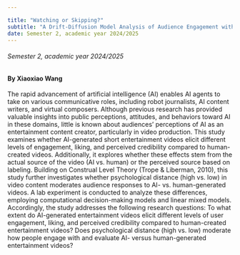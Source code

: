 ```yaml
---

title: "Watching or Skipping?"
subtitle: "A Drift-Diffusion Model Analysis of Audience Engagement with AI-Generated Short Entertainment Videos"
date: Semester 2, academic year 2024/2025
---
```


###### Semester 2, academic year 2024/2025
#### By Xiaoxiao Wang

The rapid advancement of artificial intelligence (AI) enables AI agents to take on various communicative roles, including robot journalists, AI content writers, and virtual composers. Although previous research has provided valuable insights into public perceptions, attitudes, and behaviors toward AI in these domains, little is known about audiences’ perceptions of AI as an entertainment content creator, particularly in video production. This study examines whether AI-generated short entertainment videos elicit different levels of engagement, liking, and perceived credibility compared to human-created videos. Additionally, it explores whether these effects stem from the actual source of the video (AI vs. human) or the perceived source based on labeling. Building on Construal Level Theory (Trope & Liberman, 2010), this study further investigates whether psychological distance (high vs. low) in video content moderates audience responses to AI- vs. human-generated videos. A lab experiment is conducted to analyze these differences, employing computational decision-making models and linear mixed models. Accordingly, the study addresses the following research questions: To what extent do AI-generated entertainment videos elicit different levels of user engagement, liking, and perceived credibility compared to human-created entertainment videos? Does psychological distance (high vs. low) moderate how people engage with and evaluate AI- versus human-generated entertainment videos?
